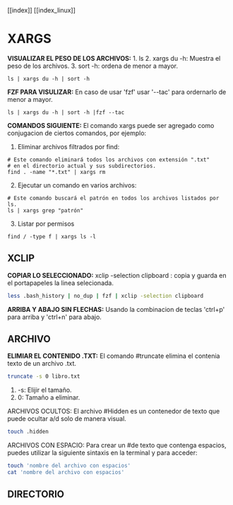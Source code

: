 [[index]]
[[index_linux]]

# XARGS

**VISUALIZAR EL PESO DE LOS ARCHIVOS:**
	1. ls
	2. xargs du -h: Muestra el peso de los archivos.
	3. sort -h: ordena de menor a mayor.
```
ls | xargs du -h | sort -h
```

**FZF PARA VISULIZAR:**
	 En caso de usar 'fzf' usar '--tac' para ordernarlo de menor a mayor.
```
ls | xargs du -h | sort -h |fzf --tac
```

**COMANDOS SIGUIENTE:**
	El comando xargs puede ser agregado como conjugacion de ciertos comandos, por ejemplo:
1. Eliminar archivos filtrados por find:
```
# Este comando eliminará todos los archivos con extensión ".txt" 
# en el directorio actual y sus subdirectorios.
find . -name "*.txt" | xargs rm
```
2. Ejecutar un comando en varios archivos: 
```
# Este comando buscará el patrón en todos los archivos listados por ls.
ls | xargs grep "patrón"
```
3. Listar por permisos 
```
find / -type f | xargs ls -l
```




## XCLIP

**COPIAR LO SELECCIONADO:**
	xclip -selection clipboard : copia y guarda en el portapapeles la linea selecionada.
```bash
less .bash_history | no_dup | fzf | xclip -selection clipboard
```

**ARRIBA Y ABAJO SIN FLECHAS:**
	Usando la combinacion de teclas 'ctrl+p' para arriba y 'ctrl+n' para abajo.




## ARCHIVO

**ELIMIAR EL CONTENIDO .TXT:**
	El comando #truncate elimina el contenia texto de un archivo .txt.
```bash
truncate -s 0 libro.txt
``` 
1. -s: Elijir el tamaño.
2. 0: Tamaño a eliminar.

ARCHIVOS OCULTOS:
	El archivo #Hidden es un contenedor de texto que puede ocultar a/d solo de manera visual.
```bash
touch .hidden
```

ARCHIVOS CON ESPACIO:
	Para crear un #de texto que contenga espacios, puedes utilizar la siguiente sintaxis en la terminal y para acceder:
```bash
touch 'nombre del archivo con espacios'
cat 'nombre del archivo con espacios'
```




## DIRECTORIO














